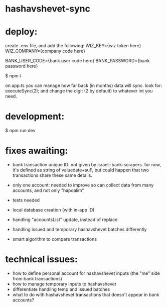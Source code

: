 # hashavshevet-sync

# deploy:
create .env file, and add the following:
  WIZ_KEY={wiz token here}
  WIZ_COMPANY={company code here}

  BANK_USER_CODE={bank user code here}
  BANK_PASSWORD={bank password here}

$ npm i

on app.ts you can manage how far back (in months) data will sync.
look for:
  executeSync(2);
and change the digit (2 by default) to whatever int you need.

# development:
$ npm run dev

# fixes awaiting:
- bank transaction unique ID:
  not given by israeli-bank-scrapers. for now, it's defined as string of valuedate+suF, but could happen that two transactions share these same details.

- only one account:
  needed to improve so can collect data from many accounts, and not only "hapoalim"

- tests needed

- local database creation (with in-app ID)

- handling "accountsList" update, instead of replace

- handling issued and temporary hashavshevet batches differently

- smart algorithm to compare transactions

# technical issues:
- how to define personal account for hashavshevet inputs (the "me" side from bank transactions)
- how to manage temporary inputs to hashavshevet
- differentiate handling temp and issued batches
- what to do with hashavshevet transactions that doesn't appear in bank accounts?
